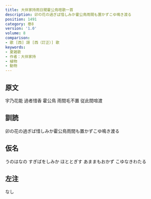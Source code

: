 ```yaml
---
title: 大伴家持雨日聞霍公鳥喧歌一首
description: 卯の花の過ぎば惜しみか霍公鳥雨間も置かずこゆ鳴き渡る
position: 1491
category: 巻8
version: '1.0'
volume: 8
comparison:
- 歌 [西] 謌 [西（訂正）] 歌
keywords:
- 夏雑歌
- 作者：大伴家持
- 植物
- 動物
---
```


## 原文

宇乃花能 過者惜香 霍公鳥 雨間毛不置 従此間喧渡

## 訓読

卯の花の過ぎば惜しみか霍公鳥雨間も置かずこゆ鳴き渡る

## 仮名

うのはなの すぎばをしみか ほととぎす あままもおかず こゆなきわたる

## 左注

なし

